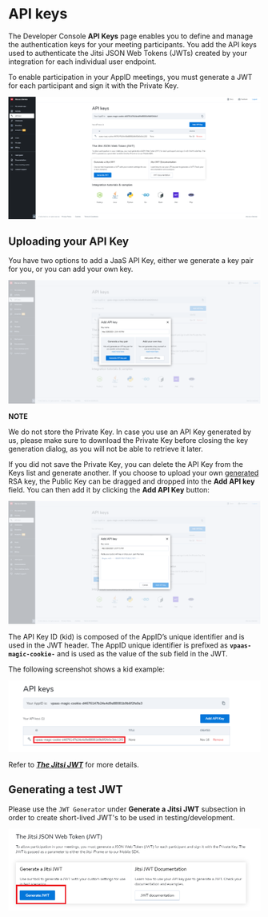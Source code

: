# API keys

The Developer Console **API Keys** page enables you to define and manage the authentication keys for your meeting participants. You add the API keys used to authenticate the Jitsi JSON Web Tokens (JWTs) created by your integration for each individual user endpoint.

To enable participation in your AppID meetings, you must generate a JWT for each participant and sign it with the Private Key.

![api keys](../images/89adae5-api_keys.png "api_keys.png")

## Uploading your API Key

You have two options to add a JaaS API Key, either we generate a key pair for you, or you can add your own key.

![add api key](../images/aef0353-add_api_key.png "add_api_key.png")

**NOTE**

We do not store the Private Key. In case you use an API Key generated by us, please make sure to download the Private Key before closing the key generation dialog, as you will not be able to retrieve it later.  
  
If you did not save the Private Key, you can delete the API Key from the Keys list and generate another.
If you choose to upload your own [generated](/jaas/docs/api-keys-generate-add#generating-your-jaas-api-key) RSA key, the Public Key can be dragged and dropped into the **Add API key** field. You can then add it by clicking the **Add API Key** button:

![add your api key](../images/4c97aa8-add_your_api_key.png "add_your_api_key.png")

The API Key ID (kid) is composed of the AppID’s unique identifier and is used in the JWT header. The AppID unique identifier is prefixed as **`vpaas-magic-cookie-`** and is used as the value of the sub field in the JWT.

The following screenshot shows a kid example:

![api keys](../images/b0ef366-api_keys_kid.png "api_keys_kid.png")

Refer to [***The Jitsi JWT***](/jaas/docs/api-keys-jwt) for more details.

## Generating a test JWT

Please use the `JWT Generator` under **Generate a Jitsi JWT** subsection in order to create short-lived JWT's to be used in testing/development.

![api keys jwt](../images/e0d8af2-api_keys_jwt.png "api_keys_jwt.png")
